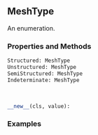## <a id="McUtils.McUtils.Zachary.Mesh.MeshType">MeshType</a>
An enumeration.

### Properties and Methods
```python
Structured: MeshType
Unstructured: MeshType
SemiStructured: MeshType
Indeterminate: MeshType
```
<a id="enum.Enum.__new__" class="docs-object-method">&nbsp;</a>
```python
__new__(cls, value): 
```

### Examples


